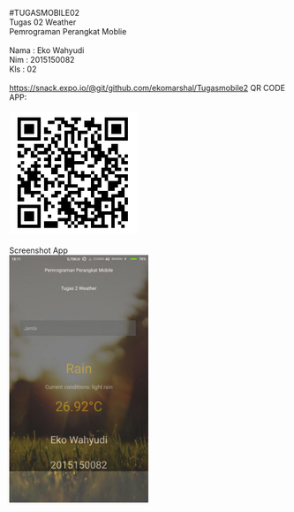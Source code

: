 #TUGASMOBILE02<br>
Tugas 02 Weather <br> 
Pemrograman Perangkat Moblie
<br><br>
Nama : Eko Wahyudi
<br>
Nim  : 2015150082
<br>
Kls  : 02
<br><br>
https://snack.expo.io/@git/github.com/ekomarshal/Tugasmobile2
QR CODE APP:
<br><br><img src="qrcode.png">
<br><br>
Screenshot App<br>
<img height="50%"  width="50%" src="ss.jpg">

